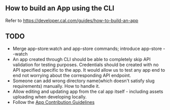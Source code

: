 ## How to build an App using the CLI

Refer to https://developer.cal.com/guides/how-to-build-an-app

## TODO

- Merge app-store:watch and app-store commands; introduce app-store --watch
- An app created through CLI should be able to completely skip API validation for testing purposes. Credentials should be created with no API specified specific to the app. It would allow us to test any app end to end not worrying about the corresponding API endpoint.
- Someone can add wrong directory name(which doesn't satisfy slug requirements) manually. How to handle it.
- Allow editing and updating app from the cal app itself - including assets uploading when developing locally.
- Follow the [App Contribution Guidelines](../app-store/CONTRIBUTING.md)
